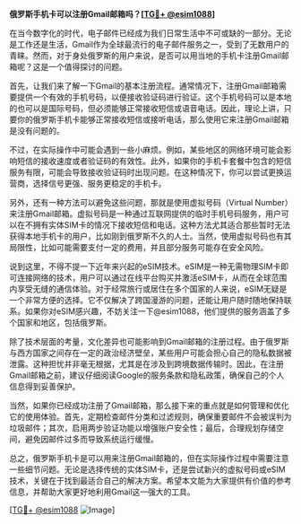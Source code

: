 **俄罗斯手机卡可以注册Gmail邮箱吗？[[TG💪+ @esim1088](https://t.me/s/esim1088)]**

在当今数字化的时代，电子邮件已经成为我们日常生活中不可或缺的一部分。无论是工作还是生活，Gmail作为全球最流行的电子邮件服务之一，受到了无数用户的青睐。然而，对于身处俄罗斯的用户来说，是否可以用当地的手机卡注册Gmail邮箱呢？这是一个值得探讨的问题。

首先，让我们来了解一下Gmail的基本注册流程。通常情况下，注册Gmail邮箱需要提供一个有效的手机号码，以便接收验证码进行验证。这个手机号码可以是本地的也可以是国际号码，但必须能够正常接收短信或语音电话。因此，理论上讲，只要你的俄罗斯手机卡能够正常接收短信或接听电话，那么使用它来注册Gmail邮箱是没有问题的。

不过，在实际操作中可能会遇到一些小麻烦。例如，某些地区的网络环境可能会影响短信的接收速度或者验证码的有效性。此外，如果你的手机卡套餐中包含的短信服务有限，可能会导致接收验证码时出现问题。在这种情况下，你可以尝试更换运营商，选择信号更强、服务更稳定的手机卡。

另外，还有一种方法可以避免这些问题，那就是使用虚拟号码（Virtual Number）来注册Gmail邮箱。虚拟号码是一种通过互联网提供的临时手机号码服务，用户可以在不拥有实体SIM卡的情况下接收短信和电话。这种方法尤其适合那些暂时无法获得本地手机卡的用户，比如刚到俄罗斯不久的人士。当然，使用虚拟号码也有其局限性，比如可能需要支付一定的费用，并且部分服务可能存在安全风险。

说到这里，不得不提一下近年来兴起的eSIM技术。eSIM是一种无需物理SIM卡即可连接网络的技术，用户可以通过在线平台购买并激活eSIM卡，从而在全球范围内享受无缝的通信体验。对于经常旅行或居住在多个国家的人来说，eSIM无疑是一个非常方便的选择。它不仅解决了跨国漫游的问题，还能让用户随时随地保持联系。如果你对eSIM感兴趣，不妨关注一下@esim1088，他们提供的服务涵盖了多个国家和地区，包括俄罗斯。

除了技术层面的考量，文化差异也可能影响到Gmail邮箱的注册过程。由于俄罗斯与西方国家之间存在一定的政治经济壁垒，某些用户可能会担心自己的隐私数据被泄露。这种担忧并非毫无根据，尤其是在涉及到跨境数据传输时。因此，在注册Gmail邮箱之前，建议仔细阅读Google的服务条款和隐私政策，确保自己的个人信息得到妥善保护。

当然，如果你已经成功注册了Gmail邮箱，那么接下来的重点就是如何管理和优化它的使用体验。首先，定期检查邮件分类和过滤规则，确保重要邮件不会被误判为垃圾邮件；其次，启用两步验证功能以增强账户安全性；最后，合理规划存储空间，避免因邮件过多而导致系统运行缓慢。

总之，俄罗斯手机卡是可以用来注册Gmail邮箱的，但在实际操作过程中需要注意一些细节问题。无论是选择传统的实体SIM卡，还是尝试新兴的虚拟号码或eSIM技术，关键在于找到最适合自己的解决方案。希望本文能为大家提供有价值的参考信息，并帮助大家更好地利用Gmail这一强大的工具。

[[TG💪+ @esim1088](https://t.me/s/esim1088) ![Image](https://i.postimg.cc/4NQfJmqS/Snipaste-2025-05-13-00-14-12.png)]